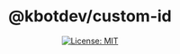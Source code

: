 <div align="center">

# @kbotdev/custom-id

[![License: MIT](https://img.shields.io/badge/License-MIT-green.svg)](https://gitlab.com/kbotdev/utilities/-/blob/main/LICENSE)

</div>
